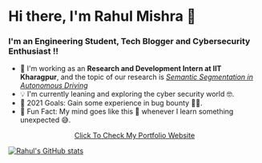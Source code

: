# Hi there, I'm Rahul Mishra 👋

### I'm an Engineering Student, Tech Blogger and Cybersecurity Enthusiast !!

- 🔭 I'm working as an **Research and Development Intern at IIT Kharagpur**, and the topic of our research is <u>*Semantic Segmentation in Autonomous Driving*</u>
- 💡 I'm currently leaning and exploring the cyber security world 🤓.
- 📍 2021 Goals: Gain some experience in bug bounty 👨‍💻.
- 🌠 Fun Fact: My mind goes like this 🤯 whenever I learn something unexpected 😅.

<p align="center"><a href='https://rahul-mishra.netlify.app/'>Click To Check My Portfolio Website</p>


[![Rahul's GitHub stats](https://github-readme-stats.vercel.app/api?username=rahulMishra05&count_private=true&show_icons=true)](https://github.com/anuraghazra/github-readme-stats)

<!-- Commented the contribution grapg, as it was taking too much space -->

<!-- [![Rahul's github activity graph](https://activity-graph.herokuapp.com/graph?username=rahulMishra05&theme=xcode)](https://github.com/ashutosh00710/github-readme-activity-graph) -->
